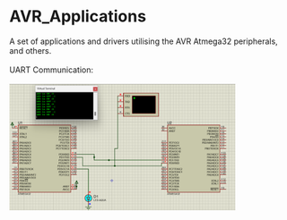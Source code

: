 # AVR_Applications
A set of applications and drivers utilising the AVR Atmega32 peripherals, and others.   <br /><br />
UART Communication:                                                                     <br /><br />
<img src="https://github.com/MarawanAzmy/AVR_Applications/blob/main/Proteus%20Simulation/UART_Github.png" width=80% height=80%>
